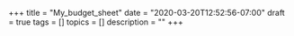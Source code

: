 +++
title = "My_budget_sheet"
date = "2020-03-20T12:52:56-07:00"
draft = true
tags = []
topics = []
description = ""
+++


<!--more-->